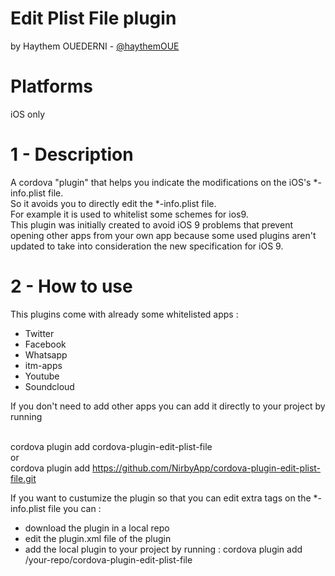 # Edit Plist File plugin
by Haythem OUEDERNI - <a href="https://github.com/haythemOUE">@haythemOUE</a>

# Platforms

iOS only

# 1 - Description
A cordova "plugin" that helps you indicate the modifications on the iOS's *-info.plist file.<br/>
So it avoids you to directly edit the *-info.plist file.<br/>
For example it is used to whitelist some schemes for ios9.<br/>
This plugin was initially created to avoid iOS 9 problems that prevent opening other apps from your own app because some used plugins aren't updated to take into consideration the new specification for iOS 9.

# 2 - How to use

This plugins come with already some whitelisted apps :<br/>
- Twitter<br/>
- Facebook<br/>
- Whatsapp<br/>
- itm-apps<br/>
- Youtube<br/>
- Soundcloud<br/>

If you don't need to add other apps you can add it directly to your project by running <br/><br/>

cordova plugin add cordova-plugin-edit-plist-file<br/>
or <br/>
cordova plugin add https://github.com/NirbyApp/cordova-plugin-edit-plist-file.git<br/>

If you want to custumize the plugin so that you can edit extra tags on the *-info.plist file you can :
- download the plugin in a local repo
- edit the plugin.xml file of the plugin
- add the local plugin to your project by running :
cordova plugin add /your-repo/cordova-plugin-edit-plist-file
